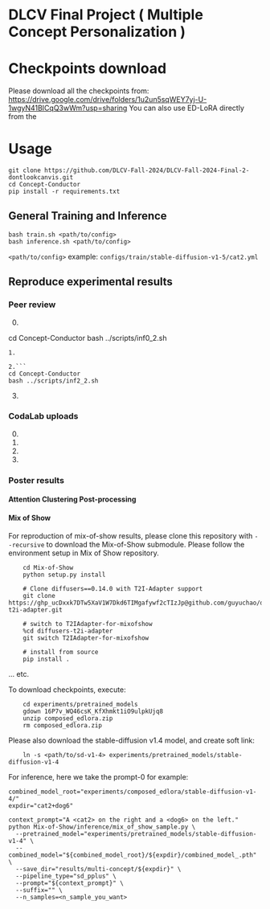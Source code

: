 # DLCV Final Project ( Multiple Concept Personalization )

# Checkpoints download
Please download all the checkpoints from: https://drive.google.com/drive/folders/1u2un5sqWEY7yj-U-1wgyN41BICqQ3wWm?usp=sharing
You can also use ED-LoRA directly from the 

# Usage

    git clone https://github.com/DLCV-Fall-2024/DLCV-Fall-2024-Final-2-dontlookcanvis.git
    cd Concept-Conductor
    pip install -r requirements.txt

## General Training and Inference
```shell script=
bash train.sh <path/to/config>
bash inference.sh <path/to/config>
```
```<path/to/config>``` example: ```configs/train/stable-diffusion-v1-5/cat2.yml```

## Reproduce experimental results
### Peer review
0. ```
cd Concept-Conductor
bash ../scripts/inf0_2.sh
```
1.

2.```
cd Concept-Conductor
bash ../scripts/inf2_2.sh
```

3.

### CodaLab uploads
0.

1.

2.

3.


### Poster results

#### Attention Clustering Post-processing


#### Mix of Show
For reproduction of mix-of-show results, please clone this repository with ```--recursive``` to download the Mix-of-Show submodule.
Please follow the environment setup in Mix of Show repository.
```
    cd Mix-of-Show
    python setup.py install
    
    # Clone diffusers==0.14.0 with T2I-Adapter support
    git clone https://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p@github.com/guyuchao/diffusers-t2i-adapter.git

    # switch to T2IAdapter-for-mixofshow
    %cd diffusers-t2i-adapter
    git switch T2IAdapter-for-mixofshow

    # install from source
    pip install .
```
... etc.

To download checkpoints, execute:
```
    cd experiments/pretrained_models
    gdown 16P7v_WQ46csK_KfXhmkt1iO9ulpkUjq8
    unzip composed_edlora.zip
    rm composed_edlora.zip
```
Please also download the stable-diffusion v1.4 model, and create soft link:
```
    ln -s <path/to/sd-v1-4> experiments/pretrained_models/stable-diffusion-v1-4
```

For inference, here we take the prompt-0 for example:
```
combined_model_root="experiments/composed_edlora/stable-diffusion-v1-4/"
expdir="cat2+dog6"

context_prompt="A <cat2> on the right and a <dog6> on the left."
python Mix-of-Show/inference/mix_of_show_sample.py \
  --pretrained_model="experiments/pretrained_models/stable-diffusion-v1-4" \
  --combined_model="${combined_model_root}/${expdir}/combined_model_.pth" \
  --save_dir="results/multi-concept/${expdir}" \
  --pipeline_type="sd_pplus" \
  --prompt="${context_prompt}" \
  --suffix="" \
  --n_samples=<n_sample_you_want>

```

